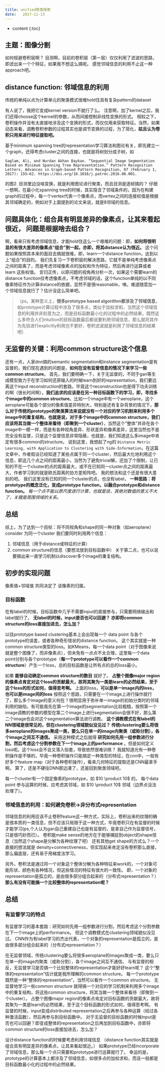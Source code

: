 ```yaml
--- 
title: unified聚类探索
date:   2017-11-13
---
```




* content
{:toc}


##  主题：图像分割
如何规避卷积层啊？
目测啊，目前的卷积层（第一层）仅仅利用了滤波的思路，即滤出来一个个特征，如果我不想这么搞呢。
感觉邻域信息的利用不止这一种approach吧。

## distance function: 邻域信息的利用
传统的单纯以点为计算单元的聚类模式很难hold住具有复杂pattern的dataset

有人说了，我把它变成kernel version不就行了么。
注意啊，加了kernel之后，我们还得choose这个kernel的参数，从而间接控制非线性变换的形式。
相较之下，卷积操作并没有太直接地涉及这个变换的形式，而仅仅用来获取特征。当然，如果动态来看，调教卷积参数的过程其实也是调节变换的过程，为了简化，__姑且认为卷积只用来进行特征提取吧。__

基于minimum spanning tree的representation学习算法和图论有关，即先建立一个graph，还得考虑cluster之间的连接，也就是将树划分成子树，如
```
Saglam, Ali, and Nurdan Akhan Baykan. “Sequential Image Segmentation Based on Minimum Spanning Tree Representation.” Pattern Recognition Letters, Advances in Graph-based Pattern Recognition, 87 (February 1, 2017): 155–62. https://doi.org/10.1016/j.patrec.2016.06.001.
```
的图2. 目测里边没啥变换，就是利用图论进行聚类，而且目测是逐帧搞的？
仔细一想啊，在最小化spanning tree的时候，其实隐含了邻域条件的，因为在构建graph的过程中，每一个vertex代表一个像素点，而vertex之间的连接权值是根据其邻域确定的，例如对于上面提到的论文来说，就是8邻域的信息。

## 问题具体化：组合具有明显差异的像素点，让其来看起很近， 问题是根据啥去组合？
啊，看来只有考虑邻域信息，才能hold住这么一个艰难的问题：即，__如何将很明显的有很大差异的像素点“组合”到一起，亦即，将其distance认为很近。__
这个问题如果按照其本来的面目去搞就很难，即，learn一个distance function，达到以上“组合”的目的。
我们先复习一下卷积层的解决思路，它就不是单纯考虑像素点之间的距离了，而是考虑邻域像素点的加权和作为特征，然后再进行运算或者 learn 这些权值。
言归正传，以原问题的视角再分析一次，如果这个需要learn的distance function仅考虑像素点，不考虑邻域的话，这个function单纯的以不同像素特征作为计算distance的依据，显然不是很reasonable，咦，难道随意加一个邻域信息就行了？估计没这么简单吧。
>（ps。某种意义上，__很多prototype based algorithm都涉及了邻域信息__，如prototype计算过程中涉及了很多点，类似于加权求和，当然这个邻域信息的利用并非刻意为之，而是目标函数最小化的过程中的必然结果，既然这么多符合人们intuition的目标函数最后都说要利用邻域信息，那么就将其作为先验进行explicitly利用岂不更好，卷积滤波就是利用了邻域信息的结果吧）

## 无监督的关键：利用common  structure这个信息
还有一点，人家dnn搞的semantic segmentation和instance segmentation是有监督的，我们现在遇到的问题是，__如何在没有监督信息的情况下来学习一些common  structure__。
首先，我们要明确一下，关于无监督的，不同于gan等生成模型致力于在学习如何还原输入的时候learn到好的representation，我们要远离这个input reconstruction的套路，毕竟这个reconstruction也是得下功夫训练的啊（很长时间啊）。__我们追求的应该是在另一种目标函数下的学习，即，寻找多个image中的common structure__。比如一个image中有一个aeroplane，这个aeroplane可能各个部分的像素值差异特别大，特别是还有复杂背景的情况下，__那么对于传统的prototype的聚类算法来说就没有一个对应的学习机制来利用多个image中的重复结构，也就是说，对于多个image中的common structure，我们应该将其当做一个整体来看待（即聚到一个cluster）__，当然这个“整体”并非在各个image中一模一样，而是有各种视角差异、形状差异和像素差异，这里当然也不是完全没有监督，只是这个监督信息非常隐蔽，也就是，我们知道这么多image中肯定有很多common的structure。 说到这里，我想起了ng的 `Distance Metric Learning, with Application to Clustering with Side-Information`，在这篇文章中，作者假设已经知道了某些点属于同一个cluster，然后最大化地利用这个信息，即这几个点之间的距离最小，当然为了避免trivial解，还加了个限制，让已知的不在一个cluster的点的距离最大，或不在已知同一cluster点之间的距离最大，作者学习到的就是欧氏距离的协方差矩阵吧。
我的想法和这个还是有很大差别的吧。
我们这里没有已知的同一个cluster的点，也没有label，
__一种思路：将prototype的概念泛化，变成prototype function，以融合prototype和distance function。__
_每一个点不能以原尺度进行计算，也就是说，其绝对数值的意义不大了，关键是周围领域的关系。_

## 总结
综上，为了达到一个目标：将不同视角和shape的同一种对象（如aeroplane）consider 为同一个cluster
我们要同时利用两个信息：
1. 邻域信息（用于distance或特征的计算）
2. common structure的信息（要想法放到目标函数中）
关于第二点，也可以说要搞出来一直学习机制以discover多个image的重复结构。

## 初步的实现问题
像素值+邻域值 共同决定了 该像素的归属。
### 目标函数
在有label的时候，目标函数中几乎不需要input的直接参与，只需要网络输出和label就行了。
__无label的时候，input是否也可以回避？__
__亦即将common structure的loss直接加进去，怎么加？__

以往prototype based clustering基本上会出现每一个 data point 与各个prototype的误差，或者各种奇形怪状的distance function。
这个其实就是一种common structure类型的loss。如KMeans，每一个data point（对于图像来说就是整个图像了，而非像素点），但未免有一点点不太合理，这里每一个data point分别与各个prototype（__每一个prototype可以看作一个common structure__）产生一个loss，总的目标函数是让所有点的总的loss最小。

如果 __能够自动确定common structure的数目__ 就好了。
__占整个图像major region的像素点肯定对这个loss的贡献最大，故将其聚为一类是learn的必然结果，至于这个loss的形式如何，值得思考啊。__
上面的loss，__可以是单一image内的loss，也可以是image间的loss__
按照这个思路，只需要在一个image上进行操作就行了，那么多个image的意义何在？很明显用于弥补单一image的初始分类时的邻域利用的缺陷，有可能我先在第一个image的segmentation比较粗糙，按照第一个image调教的参数的模型在第二个image上进行segmentation会很不好，那么第二个image也会对这个segmentation算法进行调教。
__这个调教模式在有label的NN领域是很常见的，但在clustering领域貌似没见过？__
__传统clustering要么将很多aeroplane的images聚成一类，要么只在单一的image内聚类（或称分割），各个image之间互不通信。__
采用这种模式之后就得 __研究如何先用一组参数进行分割，然后考虑这个分割参数在下一个image上的performance__ 。但是如何定义loss呢。这个loss会不会又落入俗套，导致依然很难训练？
我就知道光有一种卷积操作是不够的，毕竟一种卷积操作只能搞定一种类型的特征，在cnn中，一般有好多个feature map（对于各种卷积操作），看来几何特征的提取还是CNN最拿手啊。
算了，还是不硬往DNN那边凑了，还是回到聚类领域吧。

每一个cluster有一个固定像素的prototype，如 $10 \product 10$ 的。 每个data point 参与运算的时候，应考虑其邻域，如 $10 \product 10$ 邻域（边界点没法处理了）。

### 邻域信息的利用：如何避免卷积->非分布式representation
邻域信息的利用应该不止卷积feature这一种方式，实际上，卷积出来的纹理的确是很本质的一类信息，但不应该只局限于这一种方式，毕竟卷积只在有监督的时候才能学习(ps,个人认为gan自己重建自己也是有监督的，是拿自己作为监督信号，只是很巧妙而已）。
卷积能make sense的地方在于能够捕捉到object的shape信息（当然这个shape是分解为各种纹理了吧）
还有其他get shape的方式么？一个直接的想法就是 density+connectiveness，但实现起来肯定没有卷积那么直接，那么偏底层，还有易于用梯度法学习。

另外，卷积法是通过将一个对象这个整体分解为各种特征来work的，一个对象可能形状、颜色有各种情况，但这些情况的特征有很大的一致性。
即，一个对象的representation是孤立的，是由很多部分组合起来的（分布式representation？）
__那么有没有可能搞一个比较整体的representation呢？__

## 总结
### 有监督学习的特点
有监督学习的基本套路：研究如何先用一组参数进行分割，然后考虑这个分割参数在下一个image上的performance。
但这个调教模式在clustering领域貌似没见过。
CNN作为有label学习的杰出代表，一个对象的representation是孤立的，是由很多部分组合起来的（分布式representation？）

在无监督领域，传统clustering要么将很多aeroplane的images聚成一类，要么只在单一的image内聚类（或称分割），各个image之间互不通信。
与有监督的相反，无监督学习是否搞一个比较整体的representation才能好好learn呢？
这个“整体的representation”估计就是我所理解的common structure。
每一个prototype既然是一种“整体的representation”，当然可以看作一个common structure。
无监督地学习一些common  structure
就得搞一个对应的学习机制来利用多个image中的重复结构，将这些common structure，将其当做一个整体来看待（即聚到一个cluster）。
占整个图像major region的像素点肯定对目标函数的贡献最大，故将其聚为一类是learn的必然结果，至于这个目标函数的形式如何，值得思考啊。
有监督的时候，input变成distributed representation之后再参与各种运算（经过各种激活函数），然后再参与到目标函数中。
对于无监督的目标函数的时候input是否也可以回避？即变成整体的representation之后再加到目标函数中，亦即将common structure的loss直接加进去，怎么加？

设计distance function的时候要考虑利用邻域信息
（distance function其实就是组合具有明显差异的像素点，让其来看起很近。）
如果prototype已经incorporate了邻域信息，那么每一个点只需要和prototype进行运算就行了。
幸运的是，prototype的计算基本上都涉及了邻域信息，如很多点的加权求和，而且一般都是目标函数最小化的过程中的必然结果。